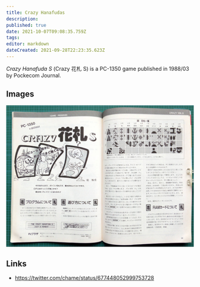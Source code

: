 ```yaml
---
title: Crazy Hanafudas
description: 
published: true
date: 2021-10-07T09:08:35.759Z
tags: 
editor: markdown
dateCreated: 2021-09-28T22:23:35.623Z
---
```


_Crazy Hanafuda S_ (<span lang='ja'>Crazy 花札 S</span>) is a PC-1350 game published in 1988/03 by Pockecom Journal.

## Images

![crazy-hanafuda-s.jpg](/crazy-hanafuda-s.jpg)

## Links
- https://twitter.com/chame/status/677448052999753728